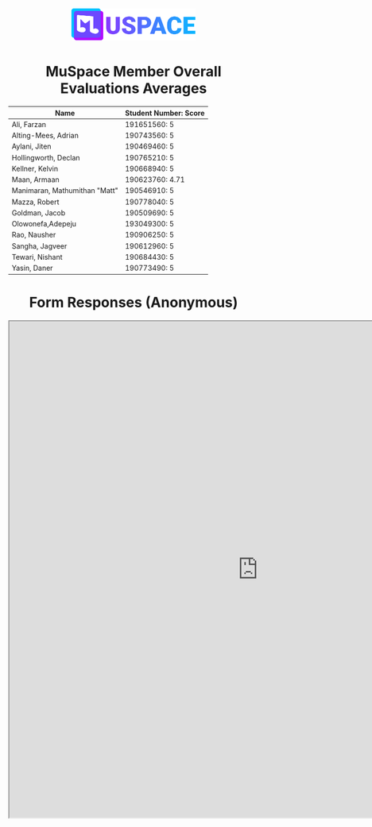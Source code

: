 <h1 align="center">
    <a href="./"><img id="header-logo" src="./logo.svg" width="250" alt="MuSpace logo"/></a>
</h1>
<h1 align="center">MuSpace Member Overall Evaluations Averages</h1>
<!-- Remeber to give evalutations alphabetically -->

|              Name               | Student Number: Score |
| ------------------------------- | --------------------- |
| Ali, Farzan                     | 191651560: 5          |
| Alting-Mees, Adrian             | 190743560: 5          |
| Aylani, Jiten                   | 190469460: 5          |
| Hollingworth, Declan            | 190765210: 5          |
| Kellner, Kelvin                 | 190668940: 5          |
| Maan, Armaan                    | 190623760: 4.71       |
| Manimaran, Mathumithan "Matt"   | 190546910: 5          |
| Mazza, Robert                   | 190778040: 5          |
| Goldman, Jacob                  | 190509690: 5          |
| Olowonefa,Adepeju               | 193049300: 5          |
| Rao, Nausher                    | 190906250: 5          |
| Sangha, Jagveer                 | 190612960: 5          |
| Tewari, Nishant                 | 190684430: 5          |
| Yasin, Daner                    | 190773490: 5          |



<h1 align="center">Form Responses (Anonymous)</h1>

<iframe width="1000px" height="1000px" src="https://docs.google.com/spreadsheets/d/e/2PACX-1vQpCPTvFAcD_3OC6pGChDQb0IWySJgKMGI8yeSMaq0VbMbht1628EpYiFSCzqoYL6ZVqYue4EgRdNza/pubhtml?widget=true&amp;headers=false"></iframe>

